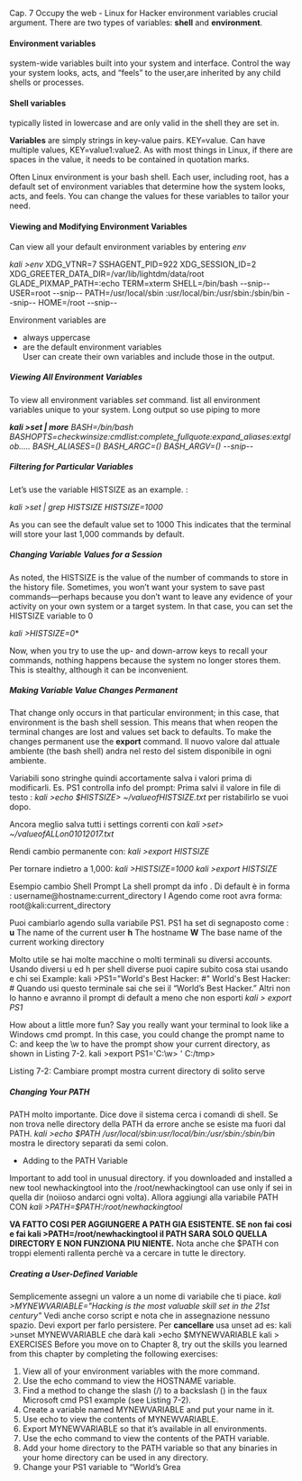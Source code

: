 Cap. 7 Occupy the web - Linux for Hacker
environment variables crucial argument.
There are two types of variables: **shell** and **environment**. 
#### Environment variables 
system-wide variables built into your system and interface.
Control the way your system looks, acts, and “feels” to the user,are inherited by any child shells or processes. 
#### Shell variables
typically listed in lowercase and are only valid in the shell they are set in.


**Variables** are simply strings in key-value pairs. 
KEY=value. 
Can have multiple values, 
KEY=value1:value2. 
As with most things in Linux, if there are spaces in the value, it needs to be contained in quotation marks. 

Often  Linux environment is your bash shell. 
Each user, including root, has a default set of environment variables that determine how the system looks, acts, and feels. 
You can change the values for these variables to tailor your need.

#### Viewing and Modifying Environment Variables
Can view all your default environment variables by entering *env* 

*kali >env*
XDG_VTNR=7
SSHAGENT_PID=922
XDG_SESSION_ID=2
XDG_GREETER_DATA_DIR=/var/lib/lightdm/data/root
GLADE_PIXMAP_PATH=:echo
TERM=xterm
SHELL=/bin/bash
--snip--
USER=root
--snip--
PATH=/usr/local/sbin :usr/local/bin:/usr/sbin:/sbin/bin
--snip--
HOME=/root
--snip--

Environment variables are
- always uppercase 
- are the default environment variables  
User can create their own variables and  include those in the output.

##### Viewing All Environment Variables
To view all environment variables  *set* command. 
list all environment variables unique to your system. Long output so use piping to more

***kali >set | more***
*BASH=/bin/bash*
*BASHOPTS=checkwinsize:cmdlist:complete_fullquote:expand_aliases:extglob.....*
*BASH_ALIASES=()*
*BASH_ARGC=()*
*BASH_ARGV=()*
*--snip--*

##### Filtering for Particular Variables
Let’s use the variable HISTSIZE as an example. :

*kali >set | grep HISTSIZE
HISTSIZE=1000*

As you can see the default value set to 1000  This indicates that the terminal will store your last 1,000 commands by default.

##### Changing Variable Values for a Session
As noted, the HISTSIZE is the value of the number of commands to store in the
history file. 
Sometimes, you won’t want your system to save past commands—perhaps because you don’t want to leave any evidence of your activity on your own system or a target system. 
In that case, you can set the HISTSIZE variable to 0 

*kali >HISTSIZE=0**

Now, when you try to use the up- and down-arrow keys to recall your
commands, nothing happens because the system no longer stores them.
This is stealthy, although it can be inconvenient.

##### Making Variable Value Changes Permanent
That change only occurs in that particular environment; in this case, that environment is the bash
shell session. 
This means that when reopen  the terminal changes  are lost and values set back to defaults. 
To make the changes permanent use the **export** command. 
Il nuovo valore dal attuale ambiente (the bash shell) andra nel resto del sistem disponibile in ogni ambiente.

Variabili sono stringhe quindi accortamente salva i valori prima di modificarli.
Es. PS1 controlla info del prompt:
Prima salvi il valore in file di testo :
*kali >echo $HISTSIZE> ~/valueofHISTSIZE.txt*
per ristabilirlo se vuoi dopo.

Ancora meglio salva tutti i settings correnti con 
*kali >set> ~/valueofALLon01012017.txt*

Rendi cambio permanente con:
*kali >export HISTSIZE*

Per tornare indietro a 1,000:
*kali >HISTSIZE=1000*
*kali >export HISTSIZE*

Esempio cambio Shell Prompt
La shell prompt da info . Di default è in forma :
username@hostname:current_directory
I
Agendo come root avra forma:
root@kali:current_directory

Puoi cambiarlo agendo sulla variabile  PS1. 
PS1  ha set di segnaposto come :
**u** The name of the current user
**h** The hostname
**W** The base name of the current working directory

Molto utile se hai molte macchine o molti terminali su diversi accounts.
Usando diversi u ed h per shell diverse puoi capire subito cosa stai usando e chi sei
Example: 
kali >PS1="World's Best Hacker: #"
World's Best Hacker: #
Quando usi questo terminale sai che sei il  “World’s Best Hacker.”
Altri non lo hanno e avranno il prompt di default a meno che non esporti
_kali > export PS1_

How about a little more fun? Say you really want your terminal to look
like a Windows cmd prompt. In this case, you could change the prompt
name to C: and keep the \w to have the prompt show your current
directory, as shown in Listing 7-2.
kali >export PS1='C:\w> '
C:/tmp>

Listing 7-2: Cambiare  prompt mostra  current directory di solito serve 

##### Changing Your PATH
PATH molto importante. Dice dove il sistema cerca i comandi di shell. Se non trova nelle directory della PATH da errore anche se esiste ma fuori dal PATH. 
_kali >echo $PATH
/usr/local/sbin:usr/local/bin:/usr/sbin:/sbin/bin_
mostra le directory separati da semi colon. 

- Adding to the PATH Variable

Important to add tool in unusual directory.
if you downloaded and installed a new tool newhackingtool  into the /root/newhackingtool can use only if sei in quella dir (noiioso andarci ogni volta). 
Allora aggiungi alla variabile PATH CON 
_kali >PATH=$PATH:/root/newhackingtool_

**VA FATTO COSI PER AGGIUNGERE A PATH GIA ESISTENTE. SE non fai cosi e fai 
kali >PATH=/root/newhackingtool
il PATH SARA SOLO QUELLA DIRECTORY E NON FUNZIONA PIU NIENTE.**
Nota anche che  $PATH con troppi elementi rallenta perchè va a cercare in tutte le directory.

##### Creating a User-Defined Variable
Semplicemente assegni un valore a un nome di variabile che ti piace.
_kali >MYNEWVARIABLE="Hacking is the most valuable skill set in the 21st century"_
Vedi anche corso script e nota che in assegnazione nessuno spazio. 
Devi export per farlo persistere. 
Per **cancellare** usa unset ad es:
kali >unset MYNEWVARIABLE
che darà 
kali >echo $MYNEWVARIABLE
kali >
EXERCISES
Before you move on to Chapter 8, try out the skills you learned from this chapter by
completing the following exercises:
1. View all of your environment variables with the more command.
2. Use the echo command to view the HOSTNAME variable.
3. Find a method to change the slash (/) to a backslash (\) in the faux Microsoft cmd
PS1 example (see Listing 7-2).
4. Create a variable named MYNEWVARIABLE and put your name in it.
5. Use echo to view the contents of MYNEWVARIABLE.
6. Export MYNEWVARIABLE so that it’s available in all environments.
7. Use the echo command to view the contents of the PATH variable.
8. Add your home directory to the PATH variable so that any binaries in your home
directory can be used in any directory.
9. Change your PS1 variable to “World’s Grea